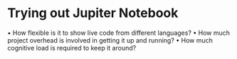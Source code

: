 # Trying out Jupiter Notebook

• How flexible is it to show live code from different languages?
• How much project overhead is involved in getting it up and running?
• How much cognitive load is required to keep it around?